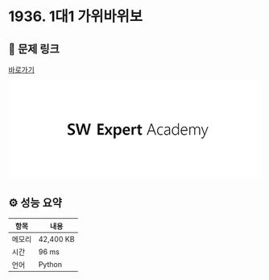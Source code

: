 # 1936. 1대1 가위바위보

## 🔗 문제 링크

[바로가기](https://swexpertacademy.com/main/code/problem/problemDetail.do?contestProbId=AV5PjKXKALcDFAUq)

![SWEA 로고](../../images/swea.jpg)

## ⚙️ 성능 요약

| 항목   | 내용      |
| ------ | --------- |
| 메모리 | 42,400 KB |
| 시간   | 96 ms     |
| 언어   | Python    |
